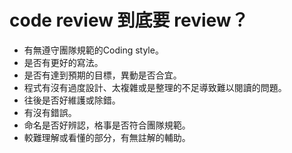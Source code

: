 # code review 到底要 review？
- 有無遵守團隊規範的Coding style。
- 是否有更好的寫法。
- 是否有達到預期的目標，異動是否合宜。
- 程式有沒有過度設計、太複雜或是整理的不足導致難以閱讀的問題。
- 往後是否好維護或除錯。
- 有沒有錯誤。
- 命名是否好辨認，格事是否符合團隊規範。
- 較難理解或看懂的部分，有無註解的輔助。